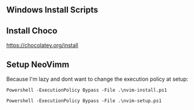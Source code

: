 ## Windows Install Scripts


## Install  Choco
https://chocolatey.org/install

## Setup NeoVimm

Because I'm lazy and dont want to change the execution policy at setup:

`Powershell -ExecutionPolicy Bypass -File .\nvim-install.ps1`

`Powershell -ExecutionPolicy Bypass -File .\nvim-setup.ps1`
